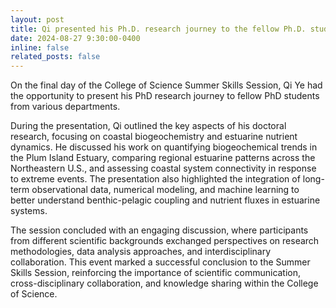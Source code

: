 ```yaml
---
layout: post
title: Qi presented his Ph.D. research journey to the fellow Ph.D. students across College of Science departments.
date: 2024-08-27 9:30:00-0400
inline: false
related_posts: false
---
```


On the final day of the College of Science Summer Skills Session, Qi Ye had the opportunity to present his PhD research journey to fellow PhD students from various departments. 

During the presentation, Qi outlined the key aspects of his doctoral research, focusing on coastal biogeochemistry and estuarine nutrient dynamics. He discussed his work on quantifying biogeochemical trends in the Plum Island Estuary, comparing regional estuarine patterns across the Northeastern U.S., and assessing coastal system connectivity in response to extreme events. The presentation also highlighted the integration of long-term observational data, numerical modeling, and machine learning to better understand benthic-pelagic coupling and nutrient fluxes in estuarine systems.

The session concluded with an engaging discussion, where participants from different scientific backgrounds exchanged perspectives on research methodologies, data analysis approaches, and interdisciplinary collaboration. This event marked a successful conclusion to the Summer Skills Session, reinforcing the importance of scientific communication, cross-disciplinary collaboration, and knowledge sharing within the College of Science.
